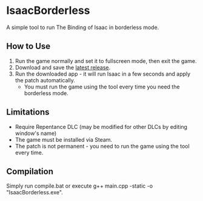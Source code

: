 # IsaacBorderless
A simple tool to run The Binding of Isaac in borderless mode.

## How to Use
1. Run the game normally and set it to fullscreen mode, then exit the game.
2. Download and save the [latest release](https://github.com/mikigal/IsaacBorderless/releases).
3. Run the downloaded app - it will run Isaac in a few seconds and apply the patch automatically.
    - You must run the game using the tool every time you need the borderless mode.

## Limitations
  - Require Repentance DLC (may be modified for other DLCs by editing window's name)
  - The game must be installed via Steam.
  - The patch is not permanent - you need to run the game using the tool every time.

## Compilation
Simply run compile.bat or execute g++ main.cpp -static -o "IsaacBorderless.exe".
